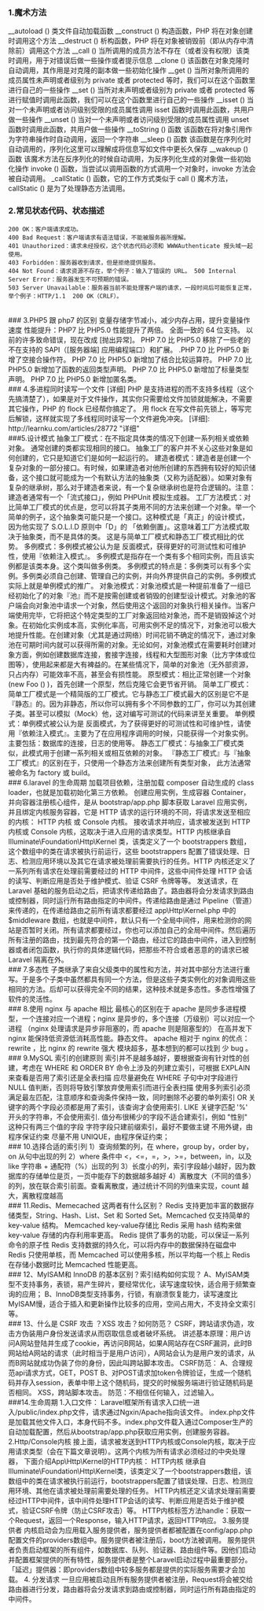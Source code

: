 ### 1.魔术方法
__autoload () 类文件自动加载函数
	__construct () 构造函数，PHP 将在对象创建时调用这个方法
	__destruct ()  析构函数，PHP 将在对象被销毁前（即从内存中清除前）调用这个方法
	__call () 当所调用的成员方法不存在（或者没有权限）该类时调用，用于对错误后做一些操作或者提示信息
	__clone () 该函数在对象克隆时自动调用，其作用是对克隆的副本做一些初始化操作
	__get () 当所对象所调用的成员属性未声明或者级别为 private 或者 protected 等时，我们可以在这个函数里进行自己的一些操作
	__set () 当所对未声明或者级别为 private 或者 protected 等进行赋值时调用此函数，我们可以在这个函数里进行自己的一些操作
	__isset () 当对一个未声明或者访问级别受限的成员属性调用 isset 函数时调用此函数，共用户做一些操作
	__unset () 当对一个未声明或者访问级别受限的成员属性调用 unset 函数时调用此函数，共用户做一些操作
	__toString () 函数 该函数在将对象引用作为字符串操作时自动调用，返回一个字符串
	__sleep () 函数 该函数是在序列化时自动调用的，序列化这里可以理解成将信息写如文件中更长久保存
	__wakeup () 函数 该魔术方法在反序列化的时候自动调用，为反序列化生成的对象做一些初始化操作
	invoke () 函数，当尝试以调用函数的方式调用一个对象时，invoke 方法会被自动调用。
	_callStatic () 函数，它的工作方式类似于 call () 魔术方法，callStatic () 是为了处理静态方法调用。
<br/>
### 2.常见状态代码、状态描述
	200 OK：客户端请求成功。
	400 Bad Request：客户端请求有语法错误，不能被服务器所理解。
	401 Unauthorized：请求未经授权，这个状态代码必须和 WWW­Authenticate 报头域一起使用。
	403 Forbidden：服务器收到请求，但是拒绝提供服务。
	404 Not Found：请求资源不存在，举个例子：输入了错误的 URL。 500 Internal Server Error：服务器发生不可预期的错误。
	503 Server Unavailable：服务器当前不能处理客户端的请求，一段时间后可能恢复正常，举个例子：HTTP/1.1  200 OK（CRLF）。
<br/>
### 3.PHP5 跟 php7 的区别
	变量存储字节减小，减少内存占用，提升变量操作速度
	性能提升：PHP7 比 PHP5.0 性能提升了两倍。
	全面一致的 64 位支持。
	以前的许多致命错误，现在改成 [抛出异常]。
	PHP 7.0 比 PHP5.0 移除了一些老的不在支持的 SAPI（[服务器端] 应用编程端口）和扩展。
	.PHP 7.0 比 PHP5.0 新增了空接合操作符。
	PHP 7.0 比 PHP5.0 新增加了结合比较运算符。
	PHP 7.0 比 PHP5.0 新增加了函数的返回类型声明。
	PHP 7.0 比 PHP5.0 新增加了标量类型声明。
	PHP 7.0 比 PHP5.0 新增加匿名类。
<br/>
### 4.多进程同时读写一个文件  [详细]
	PHP 是支持进程的而不支持多线程（这个先搞清楚了），如果是对于文件操作，其实你只需要给文件加锁就能解决，不需要其它操作，PHP 的 flock 已经帮你搞定了。
	用 flock 在写文件前先锁上，等写完后解锁，这样就实现了多线程同时读写一个文件避免冲突。
[详细]: http://learnku.com/articles/28772 "详细"
<br/>
###5.设计模式
	抽象工厂模式：在不指定具体类的情况下创建一系列相关或依赖对象。 通常创建的类都实现相同的接口。 抽象工厂的客户并不关心这些对象是如何创建的，它只是知道它们是如何一起运行的。
    建造者模式：建造者是创建一个复杂对象的一部分接口。有时候，如果建造者对他所创建的东西拥有较好的知识储备，这个接口就可能成为一个有默认方法的抽象类（又称为适配器）。如果对象有复杂的继承树，那么对于建造者来说，有一个复杂继承树也是符合逻辑的。注意：建造者通常有一个「流式接口」，例如 PHPUnit 模拟生成器。
    工厂方法模式：对比简单工厂模式的优点是，您可以将其子类用不同的方法来创建一个对象。举一个简单的例子，这个抽象类可能只是一个接口。这种模式是「真正」的设计模式， 因为他实现了 S.O.L.I.D 原则中「D」的 「依赖倒置」。这意味着工厂方法模式取决于抽象类，而不是具体的类。 这是与简单工厂模式和静态工厂模式相比的优势。
    多例模式：多例模式被公认为是 反面模式，获得更好的可测试性和可维护性，使用『依赖注入模式』。 多例模式是指存在一个类有多个相同实例，而且该实例都是该类本身。这个类叫做多例类。 多例模式的特点是：多例类可以有多个实例。多例类必须自己创建、管理自己的实例，并向外界提供自己的实例。多例模式实际上就是单例模式的推广。
    对象池模式：对象池模式是一种提前准备了一组已经初始化了的对象『池』而不是按需创建或者销毁的创建型设计模式。对象池的客户端会向对象池中请求一个对象，然后使用这个返回的对象执行相关操作。当客户端使用完毕，它将把这个特定类型的工厂对象返回给对象池，而不是销毁掉这个对象。在初始化实例成本高，实例化率高，可用实例不足的情况下，对象池可以极大地提升性能。在创建对象（尤其是通过网络）时间花销不确定的情况下，通过对象池在可期时间内就可以获得所需的对象。无论如何，对象池模式在需要耗时创建对象方面，例如创建数据库连接，套接字连接，线程和大型图形对象（比方字体或位图等），使用起来都是大有裨益的。在某些情况下，简单的对象池（无外部资源，只占内存）可能效率不高，甚至会有损性能。
    原型模式：相比正常创建一个对象 (new Foo () )，首先创建一个原型，然后克隆它会更节省开销。
    简单工厂模式：简单工厂模式是一个精简版的工厂模式。它与静态工厂模式最大的区别是它不是『静态』的。因为非静态，所以你可以拥有多个不同参数的工厂，你可以为其创建子类。甚至可以模拟（Mock）他，这对编写可测试的代码来讲至关重要。
    单例模式：单例模式被公认为是 反面模式，为了获得更好的可测试性和可维护性，请使用『依赖注入模式』。主要为了在应用程序调用的时候，只能获得一个对象实例。主要包括：数据库的连接，日志的使用等。
    静态工厂模式：与抽象工厂模式类似，此模式用于创建一系列相关或相互依赖的对象。 『静态工厂模式』与『抽象工厂模式』的区别在于，只使用一个静态方法来创建所有类型对象， 此方法通常被命名为 factory 或 build。
<br/>
### 6.laravel 的生命周期
	加载项目依赖，注册加载 composer 自动生成的 class loader，也就是加载初始化第三方依赖。
	创建应用实例，生成容器 Container，并向容器注册核心组件，是从 bootstrap/app.php 脚本获取 Laravel 应用实例，并且绑定内核服务容器，它是 HTTP 请求的运行环境的不同，将请求发送至相应的内核： HTTP 内核 或 Console 内核。
	接收请求并响应，请求被发送到 HTTP 内核或 Console 内核，这取决于进入应用的请求类型。HTTP 内核继承自 Illuminate\Foundation\Http\Kernel 类，该类定义了一个 bootstrappers 数组，这个数组中的类在请求被执行前运行，这些 bootstrappers 配置了错误处理、日志、检测应用环境以及其它在请求被处理前需要执行的任务。HTTP 内核还定义了一系列所有请求在处理前需要经过的 HTTP 中间件，这些中间件处理 HTTP 会话的读写、判断应用是否处于维护模式、验证 CSRF 令牌等等。
	发送请求，在 Laravel 基础的服务启动之后，把请求传递给路由了。路由器将会分发请求到路由或控制器，同时运行所有路由指定的中间件。传递给路由是通过 Pipeline（管道）来传递的，在传递给路由之前所有请求都要经过 app\Http\Kernel.php 中的 $middleware 数组，也就是中间件，默认只有一个全局中间件，用来检测你的网站是否暂时关闭。所有请求都要经过，你也可以添加自己的全局中间件。然后遍历所有注册的路由，找到最先符合的第一个路由，经过它的路由中间件，进入到控制器或者闭包函数，执行你的具体逻辑代码，把那些不符合或者恶意的的请求已被 Laravel 隔离在外。
<br/>
### 7.多态性
	子类继承了来自父级类中的属性和方法，并对其中部分方法进行重写。于是多个子类中虽然都具有同一个方法，但是这些子类实例化的对象调用这些相同的方法。后却可以获得完全不同的结果，这种技术就是多态性。多态性增强了软件的灵活性。
<br/>
### 8.使用 nginx 与 apache 相比
	最核心的区别在于 apache 是同步多进程模型，一个连接对应一个进程；nginx 是异步的，多个连接（万级别）可以对应一个进程 （nginx 处理请求是异步非阻塞的，而 apache 则是阻塞型的）
	在高并发下 nginx 能保持低资源低消耗高性能。静态文件。
	apache 相对于 nginx 的优点： rewrite ，比 nginx 的 rewrite 强大 模块超多，基本想到的都可以找到 少 bug 。
<br/>
### 9.MySQL 索引的创建原则
	索引并不是越多越好，要根据查询有针对性的创建，考虑在 WHERE 和 ORDER BY 命令上涉及的列建立索引，可根据 EXPLAIN 来查看是否用了索引还是全表扫描
	应尽量避免在 WHERE 子句中对字段进行 NULL 值判断，否则将导致引擎放弃使用索引而进行全表扫描
	使用多列索引必须满足最左匹配，注意顺序和查询条件保持一致，同时删除不必要的单列索引
	OR 关键字的两个字段必须都是用了索引，该查询才会使用索引.
	LIKE 关键字匹配 '%' 开头的字符串，不会使用索引.
	值分布很稀少的字段不适合建索引，例如 "性别" 这种只有两三个值的字段
	字符字段只建前缀索引，最好不要做主键
	不用外键，由程序保证约束
	尽量不用 UNIQUE，由程序保证约束；
<br/>
### 10.选择合适的索引列
	1）查询频繁的列，在 where，group by，order by，on 从句中出现的列
	2）where 条件中 <，<=，=，>，>=，between，in，以及 like 字符串 + 通配符（%）出现的列
	3）长度小的列，索引字段越小越好，因为数据库的存储单位是页，一页中能存下的数据越多越好
	4）离散度大（不同的值多）的列，放在联合索引前面。查看离散度，通过统计不同的列值来实现，count 越大，离散程度越高
<br/>
### 11.Redis、Memecached 这两者有什么区别？
	Redis 支持更加丰富的数据存储类型，String、Hash、List、Set 和 Sorted Set。Memcached 仅支持简单的 key-value 结构。
	Memcached key-value存储比 Redis 采用 hash 结构来做 key-value 存储的内存利用率更高。
	Redis 提供了事务的功能，可以保证一系列命令的原子性
	Redis 支持数据的持久化，可以将内存中的数据保持在磁盘中
	Redis 只使用单核，而 Memcached 可以使用多核，所以平均每一个核上 Redis 在存储小数据时比 Memcached 性能更高。
<br/>
### 12、MyISAM和 InnoDB 的基本区别？索引结构如何实现？
	A、MyISAM类型不支持事务，表锁，易产生碎片，要经常优化，读写速度较快，适合用于频繁查询的应用；
	B、InnoDB类型支持事务，行锁，有崩溃恢复能力，读写速度比MyISAM慢，适合于插入和更新操作比较多的应用，空间占用大，不支持全文索引等。
<br/>
### 13、什么是 CSRF 攻击 ？XSS 攻击？如何防范？
    CSRF，跨站请求伪造，攻击方伪装用户身份发送请求从而窃取信息或者破坏系统。
    讲述基本原理：用户访问A网站登陆并生成了cookie，再访问B网站，如果A网站存在CSRF漏洞，此时B网站给A网站的请求（此时相当于是用户访问），A网站会认为是用户发的请求，从而B网站就成功伪装了你的身份，因此叫跨站脚本攻击。
    CSRF防范：
	A、合理规范api请求方式，GET，POST
	B、对POST请求加token令牌验证，生成一个随机码并存入session，表单中带上这个随机码，提交的时候服务端进行验证随机码是否相同。
	XSS，跨站脚本攻击。
	防范：不相信任何输入，过滤输入。
<br/>
###14.生命周期
	1.入口文件：
	Laravel框架所有请求入口统一进入/public/index.php文件，请求通过Ngxin/Apache指向该文件。
	index.php文件是加载其他文件入口，本身代码不多。index.php文件载入通过Composer生产的自动加载配置，然后从bootstrap/app.php获取应用实例，创建服务容器。
	2.Http/Console内核
	接上面，请求被发送到HTTP内核或Console内核，取决于应用请求类型（会在下篇文章说明）。这两个内核为所有请求必须经过的中央处理器，
	下面介绍App\Http\Kernel的HTTP内核：
	HTTP内核 继承自Illuminate\Foundation\Http\Kernel类，该类定义了一个bootstrappers数组，该数组中的类在请求被执行前运行，bootstrappers配置了错误处理、日志、检测应用环境、其他在请求被处理前需要处理的任务。
	HTTP内核还定义请求处理前需要经过HTTP中间件，该中间件处理HTTP会话的读写、判断应用是否处于维护模式，验证CSRF令牌（防止CSRF攻击）等。
	HTTP内核标签方法handle：获取一个Request，返回一个Response，输入HTTP请求，返回HTTP响应。
	3.服务提供者
	内核启动会为应用载入服务提供者，服务提供者都被配置在config/app.php配置文件的providers数组中。服务提供者被注册后，boot方法被调用。
	服务提供者负责启动框架的所有组件，如数据库、队列、验证器、路由组件等。因他们启动并配置框架提供的所有特性，服务提供者是整个Laravel启动过程中最重要部分。
	「延迟」提供器：即providers数组中较多服务都是提供的实际服务需要才会加载。
	4. 分发请求
	一旦应用被启动且所有服务提供者被注册，Request将会被交给路由器进行分发，路由器将会分发请求到路由或控制器，同时运行所有路由指定的中间件。